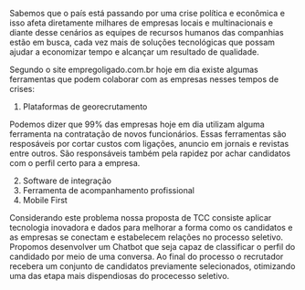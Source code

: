 Sabemos que o país está passando por uma crise política e econômica e isso afeta diretamente milhares de empresas locais e multinacionais e diante desse cenários as equipes de recursos humanos das companhias estão em busca, cada vez mais de soluções tecnológicas que possam ajudar a economizar tempo e alcançar um resultado de qualidade.

Segundo o site empregoligado.com.br hoje em dia existe algumas ferramentas que podem colaborar com as empresas nesses tempos de crises:

1. Plataformas de georecrutamento

Podemos dizer que 99% das empresas hoje em dia utilizam alguma ferramenta na contratação de novos funcionários. Essas ferramentas são resposáveis por cortar custos com ligações, anuncio em jornais e revistas entre outros. São responsáveis também pela rapidez por achar candidatos com o perfil certo para a empresa. 

2. Software de integração
3. Ferramenta de acompanhamento profissional
4. Mobile First

Considerando este problema nossa proposta de TCC consiste aplicar tecnologia inovadora e dados para melhorar a forma como os candidatos e as empresas se conectam e estabelecem relações no processo seletivo. Propomos desenvolver um Chatbot que seja capaz de classificar o perfil do candidado por meio de uma conversa. Ao final do processo o recrutador recebera um conjunto de candidatos previamente selecionados, otimizando uma das etapa mais dispendiosas do procecesso seletivo.
